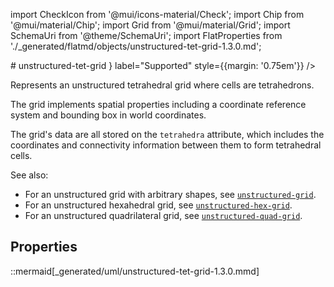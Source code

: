 import CheckIcon from '@mui/icons-material/Check';
import Chip from '@mui/material/Chip';
import Grid from '@mui/material/Grid';
import SchemaUri from '@theme/SchemaUri';
import FlatProperties from './_generated/flatmd/objects/unstructured-tet-grid-1.3.0.md';

<Grid container>
# unstructured-tet-grid
<Chip color="info" icon={<CheckIcon />} label="Supported" style={{margin: '0.75em'}} />
</Grid>
<SchemaUri uri="schema/objects/unstructured-tet-grid/1.3.0/unstructured-tet-grid.schema.json" />

Represents an unstructured tetrahedral grid where cells are tetrahedrons.

The grid implements spatial properties including a coordinate reference system and bounding box in world coordinates.

The grid's data are all stored on the `tetrahedra` attribute, which includes the coordinates and connectivity information between them to form tetrahedral cells.

See also:

- For an unstructured grid with arbitrary shapes, see [`unstructured-grid`](unstructured-grid.md).
- For an unstructured hexahedral grid, see [`unstructured-hex-grid`](unstructured-hex-grid.md).
- For an unstructured quadrilateral grid, see [`unstructured-quad-grid`](unstructured-quad-grid.md).

## Properties

<FlatProperties />

::mermaid[_generated/uml/unstructured-tet-grid-1.3.0.mmd]
